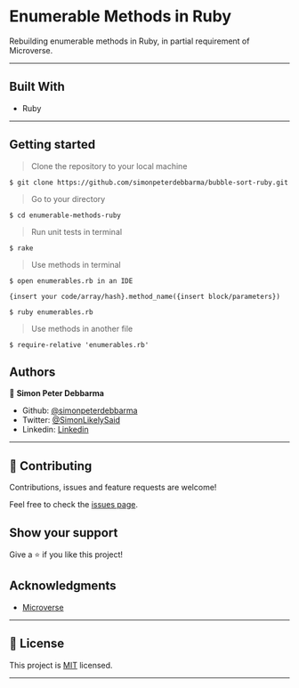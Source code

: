 # Enumerable Methods in Ruby
Rebuilding enumerable methods in Ruby, in partial requirement of Microverse.

---

## Built With

- Ruby

---

## Getting started

> Clone the repository to your local machine

```
$ git clone https://github.com/simonpeterdebbarma/bubble-sort-ruby.git
```

> Go to your directory

```
$ cd enumerable-methods-ruby
```

> Run unit tests in terminal

```
$ rake

```

> Use methods in terminal

```
$ open enumerables.rb in an IDE

{insert your code/array/hash}.method_name({insert block/parameters})

$ ruby enumerables.rb

```

> Use methods in another file

```
$ require-relative 'enumerables.rb'

```




## Authors

👤 **Simon Peter Debbarma**

- Github: [@simonpeterdebbarma](https://github.com/simonpeterdebbarma)
- Twitter: [@SimonLikelySaid](https://twitter.com/SimonLikelySaid)
- Linkedin: [Linkedin](https://www.linkedin.com/in/simon-peter-debbarma/)

---

## 🤝 Contributing

Contributions, issues and feature requests are welcome!

Feel free to check the [issues page](issues/).

## Show your support

Give a ⭐️ if you like this project!

## Acknowledgments

- [Microverse](https://microverse.org)

---

## 📝 License

This project is [MIT](/LICENSE) licensed.

---
